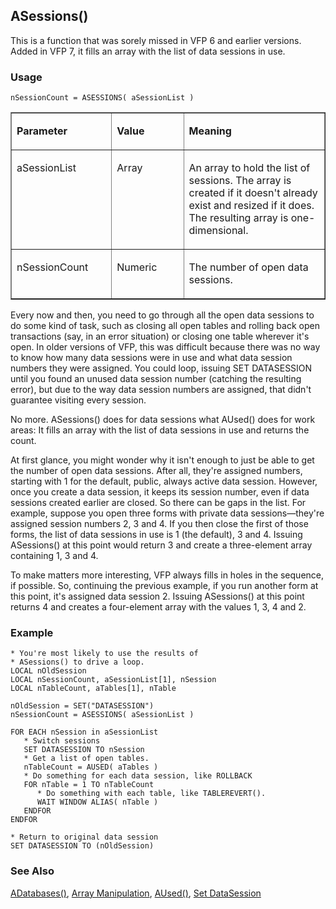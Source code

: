 ## ASessions()

This is a function that was sorely missed in VFP 6 and earlier versions. Added in VFP 7, it fills an array with the list of data sessions in use.

### Usage

```foxpro
nSessionCount = ASESSIONS( aSessionList )
```
<table border cellspacing=0 cellpadding=0 width=100%>
<tr>
  <td width=32% valign=top>
  <p><b>Parameter</b></p>
  </td>
  <td width=23% valign=top>
  <p><b>Value</b></p>
  </td>
  <td width=45% valign=top>
  <p><b>Meaning</b></p>
  </td>
 </tr>
<tr>
  <td width=32% valign=top>
  <p>aSessionList</p>
  </td>
  <td width=23% valign=top>
  <p>Array</p>
  </td>
  <td width=45% valign=top>
  <p>An array to hold the list of sessions. The array is created if it doesn't already exist and resized if it does. The resulting array is one-dimensional.</p>
  </td>
 </tr>
<tr>
  <td width=32% valign=top>
  <p>nSessionCount</p>
  </td>
  <td width=23% valign=top>
  <p>Numeric</p>
  </td>
  <td width=45% valign=top>
  <p>The number of open data sessions.</p>
  </td>
 </tr>
</table>

Every now and then, you need to go through all the open data sessions to do some kind of task, such as closing all open tables and rolling back open transactions (say, in an error situation) or closing one table wherever it's open. In older versions of VFP, this was difficult because there was no way to know how many data sessions were in use and what data session numbers they were assigned. You could loop, issuing SET DATASESSION until you found an unused data session number (catching the resulting error), but due to the way data session numbers are assigned, that didn't guarantee visiting every session.

No more. ASessions() does for data sessions what AUsed() does for work areas: It fills an array with the list of data sessions in use and returns the count. 

At first glance, you might wonder why it isn't enough to just be able to get the number of open data sessions. After all, they're assigned numbers, starting with 1 for the default, public, always active data session. However, once you create a data session, it keeps its session number, even if data sessions created earlier are closed. So there can be gaps in the list. For example, suppose you open three forms with private data sessions&mdash;they're assigned session numbers 2, 3 and 4. If you then close the first of those forms, the list of data sessions in use is 1 (the default), 3 and 4. Issuing ASessions() at this point would return 3 and create a three-element array containing 1, 3 and 4.

To make matters more interesting, VFP always fills in holes in the sequence, if possible. So, continuing the previous example, if you run another form at this point, it's assigned data session 2. Issuing ASessions() at this point returns 4 and creates a four-element array with the values 1, 3, 4 and 2.

### Example

```foxpro
* You're most likely to use the results of
* ASessions() to drive a loop.
LOCAL nOldSession
LOCAL nSessionCount, aSessionList[1], nSession
LOCAL nTableCount, aTables[1], nTable

nOldSession = SET("DATASESSION")
nSessionCount = ASESSIONS( aSessionList )

FOR EACH nSession in aSessionList
   * Switch sessions
   SET DATASESSION TO nSession
   * Get a list of open tables.
   nTableCount = AUSED( aTables )
   * Do something for each data session, like ROLLBACK
   FOR nTable = 1 TO nTableCount
      * Do something with each table, like TABLEREVERT().
      WAIT WINDOW ALIAS( nTable )
   ENDFOR
ENDFOR

* Return to original data session
SET DATASESSION TO (nOldSession)
```
### See Also

[ADatabases()](s4g666.md), [Array Manipulation](s4g282.md), [AUsed()](s4g290.md), [Set DataSession](s4g392.md)
